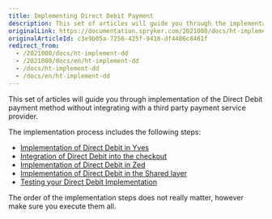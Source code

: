 ```yaml
---
title: Implementing Direct Debit Payment
description: This set of articles will guide you through the implementation of the Direct Debit payment method without integrating with a third-party payment service provider.
originalLink: https://documentation.spryker.com/2021080/docs/ht-implement-dd
originalArticleId: c3e9b05a-7256-425f-9418-df4486c8461f
redirect_from:
  - /2021080/docs/ht-implement-dd
  - /2021080/docs/en/ht-implement-dd
  - /docs/ht-implement-dd
  - /docs/en/ht-implement-dd
---
```


This set of articles will guide you through implementation of the Direct Debit payment method without integrating with a third party payment service provider.

The implementation process includes the following steps:

* [Implementation of Direct Debit in Yves](/docs/scos/dev/developer-guides/{{page.version}}/development-guide/back-end/data-manipulation/payment-methods/direct-debit-example-implementation/implementation-of-direct-debit-in-yves.html)
* [Integration of Direct Debit into the checkout](/docs/scos/dev/developer-guides/{{page.version}}/development-guide/back-end/data-manipulation/payment-methods/direct-debit-example-implementation/integrate-direct-debit-into-checkout.html)
* [Implementation of Direct Debit in Zed](/docs/scos/dev/developer-guides/{{page.version}}/development-guide/back-end/data-manipulation/payment-methods/direct-debit-example-implementation/implementation-of-direct-debit-in-zed.html)
* [Implementation of Direct Debit in the Shared layer](/docs/scos/dev/developer-guides/{{page.version}}/development-guide/back-end/data-manipulation/payment-methods/direct-debit-example-implementation/implementation-of-direct-debit-in-the-shared-layer.html)
* [Testing your Direct Debit Implementation](/docs/scos/dev/developer-guides/{{page.version}}/development-guide/back-end/data-manipulation/payment-methods/direct-debit-example-implementation/testing-your-direct-debit-implementation.html)

The order of the implementation steps does not really matter, however make sure you execute them all.
